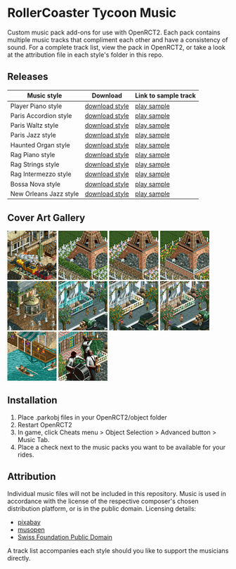 # RollerCoaster Tycoon Music
Custom music pack add-ons for use with OpenRCT2. Each pack contains multiple music tracks that compliment each other and have a consistency of sound. For a complete track list, view the pack in OpenRCT2, or take a look at the attribution file in each style's folder in this repo.

## Releases
| Music style              | Download            | Link to sample track |
|--------------------------|---------------------|----------------------|
| Player Piano style       | [download style][1] | [play sample](https://pixabay.com/music/vintage-vintage-movie-116223/)|
| Paris Accordion style    | [download style][2] | [play sample](https://pixabay.com/music/acoustic-group-a-walk-in-paris-126173/)|
| Paris Waltz style        | [download style][3] | [play sample](https://pixabay.com/music/folk-french-waltz-musette-202799/)|
| Paris Jazz style         | [download style][4] | [play sample](https://pixabay.com/music/acoustic-group-french-jazz-music-142911/)|
| Haunted Organ style      | [download style][5] | [play sample](https://musopen.org/music/31358-preambulum-and-fugue-in-c-minor/)|
| Rag Piano style          | [download style][6] | [play sample](https://pixabay.com/music/classical-piano-chicken-tango-1914-e-j-stark-190359/)|
| Rag Strings style        | [download style][7] | [play sample](https://pixabay.com/music/classical-string-quartet-sunflower-tickle-percy-wenrich-1908-arranged-for-strings-188145/)|
| Rag Intermezzo style     | [download style][8] | [play sample](https://pixabay.com/music/classical-string-quartet-lily-of-the-prairie-kerry-mills-1909-arranged-for-strings-188147/)|
| Bossa Nova style         | [download style][9] | [play sample](https://pixabay.com/music/smooth-jazz-piano-jazz-bossa-nova-cozy-cafe-coffee-shop-music-203916/)|
| New Orleans Jazz style   | [download style][10]| [play sample](https://publicdomainpool.org/en/track.html?sfpdid=24-000403A#)|

## Cover Art Gallery
![Player Piano style cover](/player_piano_style/images/cover.png)
![Paris Accordion style cover](/paris_accordion_style/images/cover.png)
![Paris Waltz style cover](/paris_waltz_style/images/cover.png)
![Paris Jazz style cover](/paris_jazz_style/images/cover.png)
![Haunted Organ style cover](/haunted_organ_style/images/cover.png)
![Rag Piano style cover](/rag_piano_style/images/cover.png)
![Rag Strings style cover](/rag_strings_style/images/cover.png)
![Rag Intermezzo style cover](/rag_intermezzo_style/images/cover.png)
![Bossa Nova style cover](/bossa_nova_style/images/cover.png)
![New Orleans Jazz style cover](/new_orleans_jazz_style/images/cover.png)

[1]:/player_piano_style/projectionist.music.playerpiano.parkobj
[2]:/paris_accordion_style/projectionist.music.parisaccordion.parkobj
[3]:/paris_waltz_style/projectionist.music.pariswaltz.parkobj
[4]:/paris_jazz_style/projectionist.music.parisjazz.parkobj
[5]:/haunted_organ_style/projectionist.music.hauntedorgan.parkobj
[6]:/rag_piano_style/projectionist.music.ragpiano.parkobj
[7]:/rag_strings_style/projectionist.music.ragstring.parkobj
[8]:/rag_intermezzo_style/projectionist.music.ragintermezzo.parkobj
[9]:/bossa_nova_style/projectionist.music.bossanova.parkobj
[10]:/new_orleans_jazz_style/projectionist.music.neworleans.parkobj


## Installation
1. Place .parkobj files in your OpenRCT2/object folder
2. Restart OpenRCT2
3. In game, click Cheats menu > Object Selection > Advanced button > Music Tab.
4. Place a check next to the music packs you want to be available for your rides.

## Attribution
Individual music files will not be included in this repository. Music is used in accordance with the license of the respective composer's chosen distribution platform, or is in the public domain. Licensing details:
- [pixabay](https://pixabay.com/service/license-summary/)
- [musopen](https://musopen.org/music/)
- [Swiss Foundation Public Domain](https://publicdomainpool.org/en/about.html)

A track list accompanies each style should you like to support the musicians directly.